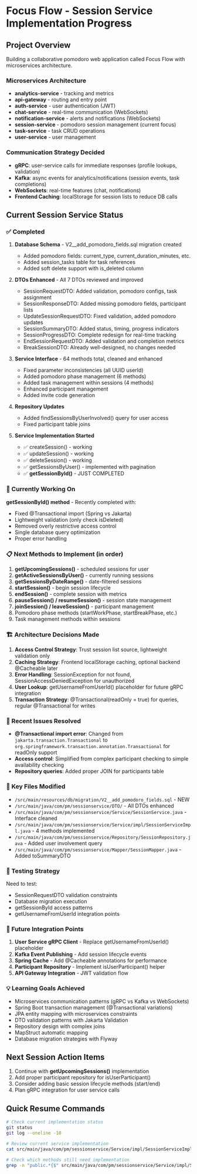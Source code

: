 # Focus Flow - Session Service Implementation Progress

## Project Overview
Building a collaborative pomodoro web application called Focus Flow with microservices architecture.

### Microservices Architecture
- **analytics-service** - tracking and metrics
- **api-gateway** - routing and entry point  
- **auth-service** - user authentication (JWT)
- **chat-service** - real-time communication (WebSockets)
- **notification-service** - alerts and notifications (WebSockets)
- **session-service** - pomodoro session management (current focus)
- **task-service** - task CRUD operations
- **user-service** - user management

### Communication Strategy Decided
- **gRPC**: user-service calls for immediate responses (profile lookups, validation)
- **Kafka**: async events for analytics/notifications (session events, task completions)
- **WebSockets**: real-time features (chat, notifications)
- **Frontend Caching**: localStorage for session lists to reduce DB calls

## Current Session Service Status

### ✅ Completed
1. **Database Schema** - V2__add_pomodoro_fields.sql migration created
   - Added pomodoro fields: current_type, current_duration_minutes, etc.
   - Added session_tasks table for task references
   - Added soft delete support with is_deleted column

2. **DTOs Enhanced** - All 7 DTOs reviewed and improved
   - SessionRequestDTO: Added validation, pomodoro configs, task assignment
   - SessionResponseDTO: Added missing pomodoro fields, participant lists
   - UpdateSessionRequestDTO: Fixed validation, added pomodoro updates
   - SessionSummaryDTO: Added status, timing, progress indicators
   - SessionProgressDTO: Complete redesign for real-time tracking
   - EndSessionRequestDTO: Added validation and completion metrics
   - BreakSessionDTO: Already well-designed, no changes needed

3. **Service Interface** - 64 methods total, cleaned and enhanced
   - Fixed parameter inconsistencies (all UUID userId)
   - Added pomodoro phase management (6 methods)
   - Added task management within sessions (4 methods)
   - Enhanced participant management
   - Added invite code generation

4. **Repository Updates**
   - Added findSessionsByUserInvolved() query for user access
   - Fixed participant table joins

5. **Service Implementation Started**
   - ✅ createSession() - working
   - ✅ updateSession() - working  
   - ✅ deleteSession() - working
   - ✅ getSessionsByUser() - implemented with pagination
   - ✅ **getSessionById()** - JUST COMPLETED

### 🔄 Currently Working On
**getSessionById() method** - Recently completed with:
- Fixed @Transactional import (Spring vs Jakarta)
- Lightweight validation (only check isDeleted)
- Removed overly restrictive access control
- Single database query optimization
- Proper error handling

### 📋 Next Methods to Implement (in order)
1. **getUpcomingSessions()** - scheduled sessions for user
2. **getActiveSessionsByUser()** - currently running sessions
3. **getSessionsByDateRange()** - date-filtered sessions
4. **startSession()** - begin session lifecycle
5. **endSession()** - complete session with metrics
6. **pauseSession() / resumeSession()** - session state management
7. **joinSession() / leaveSession()** - participant management
8. Pomodoro phase methods (startWorkPhase, startBreakPhase, etc.)
9. Task management methods within sessions

### 🏗️ Architecture Decisions Made
1. **Access Control Strategy**: Trust session list source, lightweight validation only
2. **Caching Strategy**: Frontend localStorage caching, optional backend @Cacheable later
3. **Error Handling**: SessionException for not found, SessionAccessDeniedException for unauthorized
4. **User Lookup**: getUsernameFromUserId() placeholder for future gRPC integration
5. **Transaction Strategy**: @Transactional(readOnly = true) for queries, regular @Transactional for writes

### 🐛 Recent Issues Resolved
- **@Transactional import error**: Changed from `jakarta.transaction.Transactional` to `org.springframework.transaction.annotation.Transactional` for readOnly support
- **Access control**: Simplified from complex participant checking to simple availability checking
- **Repository queries**: Added proper JOIN for participants table

### 📁 Key Files Modified
- `/src/main/resources/db/migration/V2__add_pomodoro_fields.sql` - NEW
- `/src/main/java/com/pm/sessionservice/DTO/` - All DTOs enhanced
- `/src/main/java/com/pm/sessionservice/Service/SessionService.java` - Interface cleaned
- `/src/main/java/com/pm/sessionservice/Service/impl/SessionServiceImpl.java` - 4 methods implemented
- `/src/main/java/com/pm/sessionservice/Repository/SessionRepository.java` - Added user involvement query
- `/src/main/java/com/pm/sessionservice/Mapper/SessionMapper.java` - Added toSummaryDTO

### 🧪 Testing Strategy
Need to test:
- SessionRequestDTO validation constraints
- Database migration execution
- getSessionById access patterns
- getUsernameFromUserId integration points

### 🔮 Future Integration Points
1. **User Service gRPC Client** - Replace getUsernameFromUserId() placeholder
2. **Kafka Event Publishing** - Add session lifecycle events
3. **Spring Cache** - Add @Cacheable annotations for performance
4. **Participant Repository** - Implement isUserParticipant() helper
5. **API Gateway Integration** - JWT validation flow

### 💡 Learning Goals Achieved
- Microservices communication patterns (gRPC vs Kafka vs WebSockets)
- Spring Boot transaction management (@Transactional variations)
- JPA entity mapping with microservices constraints
- DTO validation patterns with Jakarta Validation
- Repository design with complex joins
- MapStruct automatic mapping
- Database migration strategies with Flyway

## Next Session Action Items
1. Continue with **getUpcomingSessions()** implementation
2. Add proper participant repository for isUserParticipant()
3. Consider adding basic session lifecycle methods (start/end)
4. Plan gRPC integration for user service calls

## Quick Resume Commands
```bash
# Check current implementation status
git status
git log --oneline -10

# Review current service implementation  
cat src/main/java/com/pm/sessionservice/Service/impl/SessionServiceImpl.java

# Check which methods still need implementation
grep -n "public.*{$" src/main/java/com/pm/sessionservice/Service/impl/SessionServiceImpl.java
```